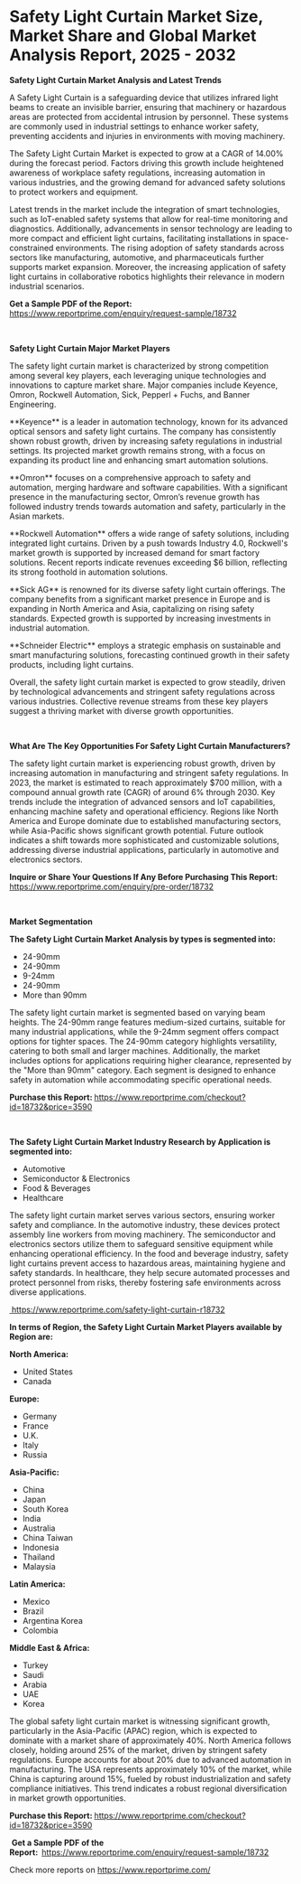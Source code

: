 <p><h1>Safety Light Curtain Market Size, Market Share and Global Market Analysis Report, 2025 - 2032</h1></p><p><strong>Safety Light Curtain Market Analysis and Latest Trends</strong></p>
<p><p>A Safety Light Curtain is a safeguarding device that utilizes infrared light beams to create an invisible barrier, ensuring that machinery or hazardous areas are protected from accidental intrusion by personnel. These systems are commonly used in industrial settings to enhance worker safety, preventing accidents and injuries in environments with moving machinery. </p><p>The Safety Light Curtain Market is expected to grow at a CAGR of 14.00% during the forecast period. Factors driving this growth include heightened awareness of workplace safety regulations, increasing automation in various industries, and the growing demand for advanced safety solutions to protect workers and equipment. </p><p>Latest trends in the market include the integration of smart technologies, such as IoT-enabled safety systems that allow for real-time monitoring and diagnostics. Additionally, advancements in sensor technology are leading to more compact and efficient light curtains, facilitating installations in space-constrained environments. The rising adoption of safety standards across sectors like manufacturing, automotive, and pharmaceuticals further supports market expansion. Moreover, the increasing application of safety light curtains in collaborative robotics highlights their relevance in modern industrial scenarios.</p></p>
<p><strong>Get a Sample PDF of the Report:&nbsp;</strong> <a href="https://www.reportprime.com/enquiry/request-sample/18732?utm_campaign=2890&utm_medium=2&utm_source=Github&utm_content=ia&utm_term=19032025&utm_id=safety-light-curtain">https://www.reportprime.com/enquiry/request-sample/18732</a></p>
<p>&nbsp;</p>
<p><strong>Safety Light Curtain Major Market Players</strong></p>
<p><p>The safety light curtain market is characterized by strong competition among several key players, each leveraging unique technologies and innovations to capture market share. Major companies include Keyence, Omron, Rockwell Automation, Sick, Pepperl + Fuchs, and Banner Engineering.</p><p>**Keyence** is a leader in automation technology, known for its advanced optical sensors and safety light curtains. The company has consistently shown robust growth, driven by increasing safety regulations in industrial settings. Its projected market growth remains strong, with a focus on expanding its product line and enhancing smart automation solutions.</p><p>**Omron** focuses on a comprehensive approach to safety and automation, merging hardware and software capabilities. With a significant presence in the manufacturing sector, Omron’s revenue growth has followed industry trends towards automation and safety, particularly in the Asian markets. </p><p>**Rockwell Automation** offers a wide range of safety solutions, including integrated light curtains. Driven by a push towards Industry 4.0, Rockwell's market growth is supported by increased demand for smart factory solutions. Recent reports indicate revenues exceeding $6 billion, reflecting its strong foothold in automation solutions.</p><p>**Sick AG** is renowned for its diverse safety light curtain offerings. The company benefits from a significant market presence in Europe and is expanding in North America and Asia, capitalizing on rising safety standards. Expected growth is supported by increasing investments in industrial automation.</p><p>**Schneider Electric** employs a strategic emphasis on sustainable and smart manufacturing solutions, forecasting continued growth in their safety products, including light curtains. </p><p>Overall, the safety light curtain market is expected to grow steadily, driven by technological advancements and stringent safety regulations across various industries. Collective revenue streams from these key players suggest a thriving market with diverse growth opportunities.</p></p>
<p>&nbsp;</p>
<p><strong>What Are The Key Opportunities For Safety Light Curtain Manufacturers?</strong></p>
<p><p>The safety light curtain market is experiencing robust growth, driven by increasing automation in manufacturing and stringent safety regulations. In 2023, the market is estimated to reach approximately $700 million, with a compound annual growth rate (CAGR) of around 6% through 2030. Key trends include the integration of advanced sensors and IoT capabilities, enhancing machine safety and operational efficiency. Regions like North America and Europe dominate due to established manufacturing sectors, while Asia-Pacific shows significant growth potential. Future outlook indicates a shift towards more sophisticated and customizable solutions, addressing diverse industrial applications, particularly in automotive and electronics sectors.</p></p>
<p><strong>Inquire or Share Your Questions If Any Before Purchasing This Report:</strong> <a href="https://www.reportprime.com/enquiry/pre-order/18732?utm_campaign=2890&utm_medium=2&utm_source=Github&utm_content=ia&utm_term=19032025&utm_id=safety-light-curtain">https://www.reportprime.com/enquiry/pre-order/18732</a></p>
<p>&nbsp;</p>
<p><strong>Market Segmentation</strong></p>
<p><strong>The Safety Light Curtain Market Analysis by types is segmented into:</strong></p>
<p><ul><li>24-90mm</li><li>24-90mm</li><li>9-24mm</li><li>24-90mm</li><li>More than 90mm</li></ul></p>
<p><p>The safety light curtain market is segmented based on varying beam heights. The 24-90mm range features medium-sized curtains, suitable for many industrial applications, while the 9-24mm segment offers compact options for tighter spaces. The 24-90mm category highlights versatility, catering to both small and larger machines. Additionally, the market includes options for applications requiring higher clearance, represented by the "More than 90mm" category. Each segment is designed to enhance safety in automation while accommodating specific operational needs.</p></p>
<p><strong>Purchase this Report:&nbsp;</strong><a href="https://www.reportprime.com/checkout?id=18732&price=3590&utm_campaign=2890&utm_medium=2&utm_source=Github&utm_content=ia&utm_term=19032025&utm_id=safety-light-curtain">https://www.reportprime.com/checkout?id=18732&price=3590</a></p>
<p>&nbsp;</p>
<p><strong>The Safety Light Curtain Market Industry Research by Application is segmented into:</strong></p>
<p><ul><li>Automotive</li><li>Semiconductor & Electronics</li><li>Food & Beverages</li><li>Healthcare</li></ul></p>
<p><p>The safety light curtain market serves various sectors, ensuring worker safety and compliance. In the automotive industry, these devices protect assembly line workers from moving machinery. The semiconductor and electronics sectors utilize them to safeguard sensitive equipment while enhancing operational efficiency. In the food and beverage industry, safety light curtains prevent access to hazardous areas, maintaining hygiene and safety standards. In healthcare, they help secure automated processes and protect personnel from risks, thereby fostering safe environments across diverse applications.</p></p>
<p><a href="https://www.reportprime.com/safety-light-curtain-r18732?utm_campaign=2890&utm_medium=2&utm_source=Github&utm_content=ia&utm_term=19032025&utm_id=safety-light-curtain">&nbsp;https://www.reportprime.com/safety-light-curtain-r18732</a></p>
<p><strong>In terms of Region, the Safety Light Curtain Market Players available by Region are:</strong></p>
<p>
    <p> <strong> North America: </strong>
        <ul>
            <li>United States</li>
            <li>Canada</li>
        </ul>
        </p> 
    <p> <strong> Europe: </strong>
        <ul>
            <li>Germany</li>
            <li>France</li>
            <li>U.K.</li>
            <li>Italy</li>
            <li>Russia</li>
        </ul>
        </p> 
    <p> <strong> Asia-Pacific: </strong>
        <ul>
            <li>China</li>
            <li>Japan</li>
            <li>South Korea</li>
            <li>India</li>
            <li>Australia</li>
            <li>China Taiwan</li>
            <li>Indonesia</li>
            <li>Thailand</li>
            <li>Malaysia</li>
        </ul>
        </p> 
    <p> <strong> Latin America: </strong>
        <ul>
            <li>Mexico</li>
            <li>Brazil</li>
            <li>Argentina Korea</li>
            <li>Colombia</li>
        </ul>
        </p> 
    <p> <strong> Middle East & Africa: </strong>
        <ul>
            <li>Turkey</li>
            <li>Saudi</li>
            <li>Arabia</li>
            <li>UAE</li>
            <li>Korea</li>
        </ul>
    </p>
    </p>
<p><p>The global safety light curtain market is witnessing significant growth, particularly in the Asia-Pacific (APAC) region, which is expected to dominate with a market share of approximately 40%. North America follows closely, holding around 25% of the market, driven by stringent safety regulations. Europe accounts for about 20% due to advanced automation in manufacturing. The USA represents approximately 10% of the market, while China is capturing around 15%, fueled by robust industrialization and safety compliance initiatives. This trend indicates a robust regional diversification in market growth opportunities.</p></p>
<p><strong>Purchase this Report: </strong><a href="https://www.reportprime.com/checkout?id=18732&price=3590&utm_campaign=2890&utm_medium=2&utm_source=Github&utm_content=ia&utm_term=19032025&utm_id=safety-light-curtain">https://www.reportprime.com/checkout?id=18732&price=3590</a></p>
<p>&nbsp;<strong>Get a Sample PDF of the Report:&nbsp;&nbsp;</strong><a href="https://www.reportprime.com/enquiry/request-sample/18732?utm_campaign=2890&utm_medium=2&utm_source=Github&utm_content=ia&utm_term=19032025&utm_id=safety-light-curtain">https://www.reportprime.com/enquiry/request-sample/18732</a></p>
<p><strong></strong></p>
<p>Check more reports on <a href="https://www.reportprime.com/?utm_campaign=2890&utm_medium=2&utm_source=Github&utm_content=ia&utm_term=19032025&utm_id=safety-light-curtain">https://www.reportprime.com/</a></p>